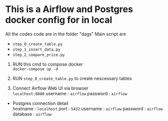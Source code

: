 # This is a Airflow and Postgres docker config for in local 


All the codes code are in the folder "dags"
Main script are 
- `step_0_create_table.py`
- `step_1_insert_data.py`
- `step_2_compare_price.py`

1. RUN this cmd to compose docker <br />
    ``` docker-compose up -d ```

2. RUN ``` step_0_create_table.py ``` to create nescessary tables

3. Connect Airflow Web UI via browser<br />
    ``` localhost:8080 ```
    username : ```airflow```
    password : ```airflow```

- Postgres connection detail<br />
    hostname : ```localhost```
    port : ```5432```
    username : ```airflow```
    password : ```airflow```
    database : ```airflow```